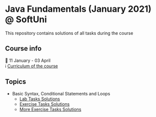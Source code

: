 # Java Fundamentals (January 2021) @ SoftUni
This repository contains solutions of all tasks during the course

## Course info
📅  11 January - 03 April<br/>
:information_source: [Curriculum of the course](https://softuni.bg/trainings/3212/java-fundamentals-january-2021/internal)

## Topics
- Basic Syntax, Conditional Statements and Loops
    - [Lab Tasks Solutions](https://github.com/i5kov/Java-Fundamentals/tree/main/01.BASIC%20SYNTAX%2C%20CONDITIONAL%20STATEMENTS%20AND%20LOOPS/src/lab_tasks)
    - [Exercise Tasks Solutions](https://github.com/i5kov/Java-Fundamentals/tree/main/01.BASIC%20SYNTAX%2C%20CONDITIONAL%20STATEMENTS%20AND%20LOOPS/src/exercise_tasks)
    - [More Exercise Tasks Solutions](https://github.com/i5kov/Java-Fundamentals/tree/main/01.BASIC%20SYNTAX%2C%20CONDITIONAL%20STATEMENTS%20AND%20LOOPS/src/moreexercise_tasks)



